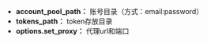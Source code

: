 - **account_pool_path：** 账号目录（方式：email:password）
- **tokens_path：** token存放目录
- **options.set_proxy：** 代理url和端口